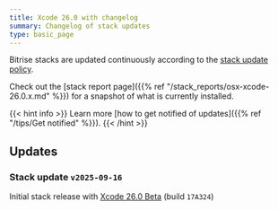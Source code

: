 ```yaml
---
title: Xcode 26.0 with changelog
summary: Changelog of stack updates
type: basic_page
---
```


Bitrise stacks are updated continuously according to the [stack update policy](https://devcenter.bitrise.io/en/infrastructure/build-stacks/stack-update-policy.html).

Check out the [stack report page]({{% ref "/stack_reports/osx-xcode-26.0.x.md" %}}) for a snapshot of what is currently installed.

{{< hint info >}}
Learn more [how to get notified of updates]({{% ref "/tips/Get notified" %}}).
{{< /hint >}}

## Updates

### Stack update `v2025-09-16`

Initial stack release with [Xcode 26.0 Beta](https://developer.apple.com/documentation/xcode-release-notes/xcode-26-release-notes) (build `17A324`)
